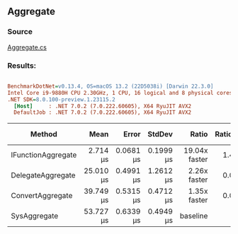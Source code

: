 ﻿## Aggregate

### Source
[Aggregate.cs](../../src/OptiLinq.Benchmark/Aggregate.cs)

### Results:
``` ini

BenchmarkDotNet=v0.13.4, OS=macOS 13.2 (22D5038i) [Darwin 22.3.0]
Intel Core i9-9880H CPU 2.30GHz, 1 CPU, 16 logical and 8 physical cores
.NET SDK=8.0.100-preview.1.23115.2
  [Host]     : .NET 7.0.2 (7.0.222.60605), X64 RyuJIT AVX2
  DefaultJob : .NET 7.0.2 (7.0.222.60605), X64 RyuJIT AVX2


```
|             Method |      Mean |     Error |    StdDev |         Ratio | RatioSD | Allocated | Alloc Ratio |
|------------------- |----------:|----------:|----------:|--------------:|--------:|----------:|------------:|
| IFunctionAggregate |  2.714 μs | 0.0681 μs | 0.1999 μs | 19.04x faster |   1.44x |         - |          NA |
|  DelegateAggregate | 25.010 μs | 0.4991 μs | 1.2612 μs |  2.26x faster |   0.08x |      24 B |  1.67x less |
|   ConvertAggregate | 39.749 μs | 0.5315 μs | 0.4712 μs |  1.35x faster |   0.02x |      40 B |  1.00x more |
|       SysAggregate | 53.727 μs | 0.6339 μs | 0.4949 μs |      baseline |         |      40 B |             |
